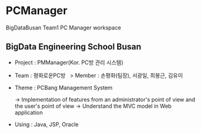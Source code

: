 # PCManager
  BigDataBusan Team1 PC Manager workspace
  
## BigData Engineering School Busan

 - Project : PMManager(Kor. PC방 관리 시스템)

 - Team : 평화로운PC방
   > Member : 손평화(팀장), 서광일, 최봉근, 김유미

 - Theme : PCBang Management System
 
   -> Implementation of features from an administrator's point of view and the user's point of view
   -> Understand the MVC model in Web application

 - Using : Java, JSP, Oracle
